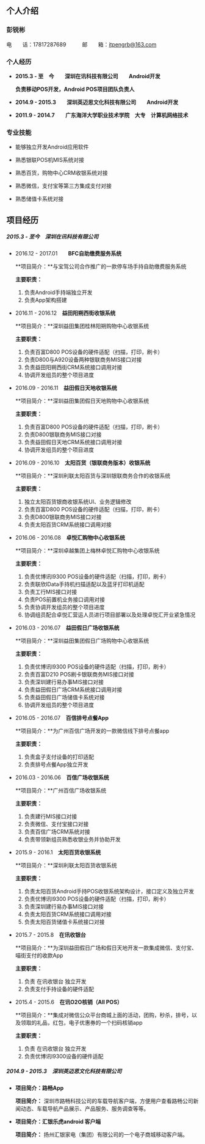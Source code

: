 ## 个人介绍

### 彭锐彬

电　　话：17817287689　　　邮　　箱：itpengrb@163.com

### 个人经历

* **2015.3 - 至　今　　深圳在讯科技有限公司　　Android开发**

  **负责移动POS开发，Android POS项目团队负责人**

* **2014.9 - 2015.3　　深圳英迈思文化科技有限公司　　Android开发**
* **2011.9 - 2014.7　　广东海洋大学职业技术学院　大专　计算机网络技术**

### 专业技能

*  能够独立开发Android应用软件

*  熟悉银联POS机MIS系统对接

*  熟悉百货，购物中心CRM收银系统对接

*  熟悉微信，支付宝等第三方集成支付对接

*  熟悉储值卡系统对接

## 项目经历


##### 2015.3 - 至今　深圳在讯科技有限公司　

* 2016.12 - 2017.01　　**BFC自助缴费服务系统**

   **项目简介：**与宝驾公司合作推广的一款停车场手持自助缴费服务系统
   
   **主要职责：**
   
	1. 负责Android手持端独立开发
	2. 负责App架构搭建
	

* 2016.11 - 2016.12　**益田阳朔西街收银系统**

   **项目简介：**深圳益田集团桂林阳朔购物中心收银系统
  
   **主要职责：**
   
	1. 负责百富D800 POS设备的硬件适配（扫描，打印，刷卡）
	2. 负责D800与A920设备两种银联商务MIS接口对接
	3. 负责益田阳朔西街CRM系统接口调用对接
	4. 协调开发组员的整个项目进度
	
	
* 2016.09 - 2016.11　**益田假日天地收银系统**

   **项目简介：**深圳益田集团假日天地购物中心收银系统
   
   **主要职责：**
   
	1. 负责百富D800 POS设备的硬件适配（扫描，打印，刷卡）
	2. 负责D800银联商务MIS接口对接
	3. 负责益田假日天地CRM系统接口调用对接
	4. 协调开发组员的整个项目进度
	
	
* 2016.09 - 2016.10　**太阳百货（银联商务版本）收银系统**

   **项目简介：**深圳利联太阳百货与深圳银联商务合作的收银系统
   
   **主要职责：**
   
	1. 独立太阳百货银商收银系统UI、业务逻辑修改
	2. 负责百富D800 POS设备的硬件适配（扫描，打印，刷卡）
	3. 负责D800银联商务MIS接口对接
	4. 负责太阳百货CRM系统接口调用对接
	
	
* 2016.06 - 2016.08　**卓悦汇购物中心收银系统**

   **项目简介：**深圳卓越集团上梅林卓悦汇购物中心收银系统
   
   **主要职责：**
   
	1. 负责优博讯I9300 POS设备的硬件适配（扫描，打印，刷卡）
	2. 负责联欣IData手持机扫描适配以及蓝牙打印机适配
	3. 负责工行MIS接口对接
	4. 负责POS前置机业务接口调用对接
	5. 负责协调开发组员的整个项目进度
	6. 协调组员配合卓悦汇营运人员进行项目部署以及处理卓悦汇开业紧急情况


* 2016.03 - 2016.07　**益田假日广场收银系统**

   **项目简介：**深圳益田集团假日广场购物中心收银系统
   
   **主要职责：**
   
	1. 负责优博讯I9300 POS设备的硬件适配（扫描，打印，刷卡）
	2. 负责百富D210 POS刷卡银联商务MIS接口对接
	3. 负责深圳建行易办事MIS接口对接
	4. 负责益田假日广场CRM系统接口调用对接
	5. 负责益田假日广场储值卡系统对接
	6. 协调开发组员的整个项目进度
	

* 2016.05 - 2016.07　**百信排号点餐App**

   **项目简介：**为广州百信广场开发的一款微信线下排号点餐app
   
   **主要职责：**
   
	1. 负责盒子支付设备的打印适配
	2. 负责排号点餐App独立开发
	

	
* 2016.03 - 2016.06　**百信广场收银系统**

   **项目简介：**广州百信广场收银系统
   
   **主要职责：**
   
	1. 负责建行MIS接口对接
	2. 负责微信、支付宝接口对接
	3. 负责百信广场CRM系统对接
	4. 负责带领新组员熟悉收银业务并协助开发
	

* 2015.9 - 2016.1　**太阳百货收银系统**

   **项目简介：**深圳利联太阳百货收银系统
   
   **主要职责：**
   
	1. 负责太阳百货Android手持POS收银系统架构设计，接口定义及独立开发
	2. 负责优博讯I9300 POS设备的硬件适配（扫描，打印，刷卡）
	3. 负责深圳建行易办事MIS接口对接
	4. 负责太阳百货CRM系统接口调用对接
	5. 负责太阳百货储值卡系统接口对接
	

	
* 2015.7 - 2015.8　**在讯收银台**

   **项目简介：**为深圳益田假日广场和假日天地开发一款集成微信、支付宝、喵街支付的收款App
   
   **主要职责：**
   
	1. 负责 在讯收银台 独立开发
	2. 负责支付手持设备的硬件适配
	

	
* 2015.4 - 2015.6　**在讯O2O核销（All POS）**

   **项目简介：**集成对微信公众平台商城上面的活动，团购，秒杀，排号，以及领取的礼品，红包，电子优惠券的一个扫码核销app
   
   **主要职责：**
   
	1. 负责 在讯收银台 独立开发
	2. 负责优博讯I9300设备的硬件适配

##### 2014.9 - 2015.3　深圳英迈思文化科技有限公司 

* **项目简介：路畅App**

  **项目简介：** 深圳市路畅科技公司的车载导航客户端，方便用户查看路畅公司新闻动态、车载导航产品展示、产品服务、服务调查等等。

* **项目简介：汇银乐虎android 客户端**

  **项目简介：** 扬州汇银家电（集团）有限公司的一个电子商城移动客户端。
  
